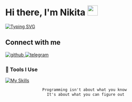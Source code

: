<h1>Hi there, I'm Nikita <img src="https://github.com/blackcater/blackcater/raw/main/images/Hi.gif" height="32"/></h1>

<div>
  <a href="https://git.io/typing-svg"><img src="https://readme-typing-svg.demolab.com?font=Fira+Code&weight=500&duration=5000&pause=5000&center=true&vCenter=true&width=600&height=40&lines=A+passionate+developer+who+loves+building+things+with+code!" alt="Typing SVG" /></a>
</div>

## Connect with me

<div ">
<a href="https://github.com/foreverflyyy/foreverflyyy/" target="_blank">
<img src=https://img.shields.io/badge/github-%2324292e.svg?&style=for-the-badge&logo=github&logoColor=white alt=github style="margin-bottom: 5px;" />
</a>
<a href="https://t.me/foreverflyyy" target="_blank">
<img src=https://img.shields.io/badge/telegram-%2300acee.svg?&style=for-the-badge&logo=telegram&logoColor=white alt=telegram style="margin-bottom: 5px;" />
</a>
</div>

### 🧰 Tools I Use

[![My Skills](https://skillicons.dev/icons?i=js,ts,react,nextjs,tailwind,redux,graphql,webpack,nodejs,nestjs,mongodb,docker)](https://skillicons.dev) 

<div align="center">
  
```diff
Programming isn't about what you know 
It's about what you can figure out
```
  
</div>
